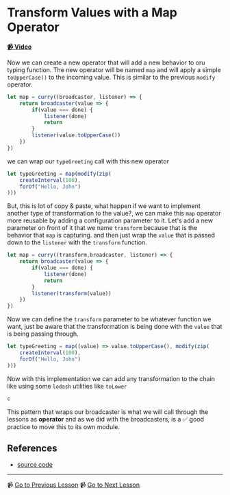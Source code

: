 # Transform Values with a Map Operator 

**[📹 Video](https://egghead.io/lessons/egghead-transform-values-with-a-map-operator)**

Now we can create a new operator that will add a new behavior to oru typing function. 
The new operator will be named  `map` and will apply a simple `toUpperCase()` to the incoming value. This is similar to the previous `modify` operator.

```javascript
let map = curry((broadcaster, listener) => {
    return broadcaster(value => {
        if(value === done) {
            listener(done)
            return 
        }
        listener(value.toUpperCase())
    })    
})
```

we can wrap our  `typeGreeting` call with this new operator 

```javascript
let typeGreeting = map(modify(zip(
    createInterval(100),
    forOf("Hello, John")
)))
```

But, this is lot of copy & paste, what happen if we want to implement another type of transformation to the value?, we can make this `map` operator more reusable by adding a configuration parameter to it.
Let's add a new parameter on front of it that we name `transform` because that is the behavior that `map` is capturing. and then just wrap the `value` that is passed down to the `listener` with the `transform` function. 

```javascript
let map = curry((transform,broadcaster, listener) => {
    return broadcaster(value => {
        if(value === done) {
            listener(done)
            return 
        }
        listener(transform(value))
    })    
})
```

Now we can define the `transform` parameter to be whatever function we want, just be aware that the transformation is being done with the `value` that is being passing through.


```javascript
let typeGreeting = map((value) => value.toUpperCase(), modify(zip(
    createInterval(100),
    forOf("Hello, John")
)))
```
Now with this implementation we can add any transformation to the chain like using some `lodash` utilities like `toLower`

```javascript
c
```

This pattern that wraps our broadcaster is what we will call through the lessons as **operator** and as we did with the broadcasters, is a ✅ good practice to move this to its own module.



## References

- [source code](https://github.com/johnlindquist/crafting-functions/blob/returning-functions/src/index.js)

---

📹 [Go to Previous Lesson](https://egghead.io/lessons/egghead-create-an-operator-function-to-modify-behaviors)
📹 [Go to Next Lesson](https://egghead.io/lessons/egghead-prevent-certain-values-with-a-filter-operator)

